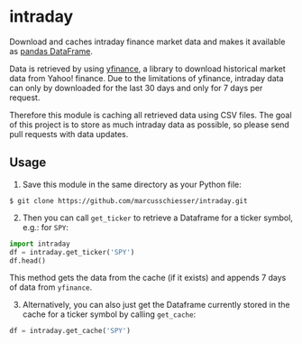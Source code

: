 # intraday

Download and caches intraday finance market data and makes it available as [pandas DataFrame](https://pandas.pydata.org/pandas-docs/stable/reference/api/pandas.DataFrame.html).

Data is retrieved by using [yfinance](https://pypi.org/project/yfinance/), a library 
to download historical market data from Yahoo! finance.
Due to the limitations of yfinance, intraday data can only by downloaded for the last 30 days and only for 7 days per request.

Therefore this module is caching all retrieved data using CSV files. The goal of this project is to store as much 
intraday data as possible, so please send pull requests with data updates. 

## Usage

1. Save this module in the same directory as your Python file:
```
$ git clone https://github.com/marcusschiesser/intraday.git
```

2. Then you can call `get_ticker` to retrieve a Dataframe for a ticker symbol, e.g.: for `SPY`:
```python
import intraday
df = intraday.get_ticker('SPY')
df.head()
```
This method gets the data from the cache (if it exists) and appends 7 days of data from `yfinance`. 

3. Alternatively, you can also just get the Dataframe currently stored in the cache for a ticker symbol by calling `get_cache`:
```python
df = intraday.get_cache('SPY')
```
